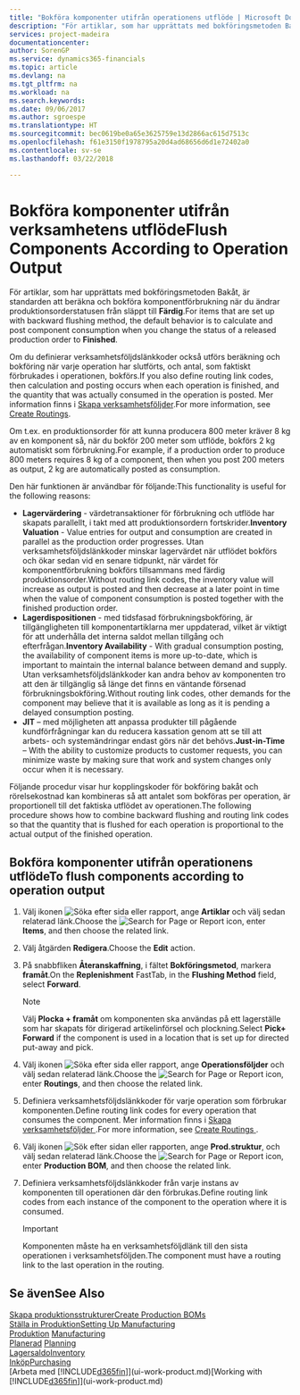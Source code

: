 ```yaml
---
title: "Bokföra komponenter utifrån operationens utflöde | Microsoft Docs"
description: "För artiklar, som har upprättats med bokföringsmetoden Bakåt, är standarden att beräkna och bokföra komponentförbrukning när du ändrar produktionsorderstatusen från släppt till **Färdig**. Mer information finns i  Bokföringsmetod."
services: project-madeira
documentationcenter: 
author: SorenGP
ms.service: dynamics365-financials
ms.topic: article
ms.devlang: na
ms.tgt_pltfrm: na
ms.workload: na
ms.search.keywords: 
ms.date: 09/06/2017
ms.author: sgroespe
ms.translationtype: HT
ms.sourcegitcommit: bec0619be0a65e3625759e13d2866ac615d7513c
ms.openlocfilehash: f61e3150f1978795a20d4ad68656d6d1e72402a0
ms.contentlocale: sv-se
ms.lasthandoff: 03/22/2018

---
```

# <a name="flush-components-according-to-operation-output"></a><span data-ttu-id="8146c-104">Bokföra komponenter utifrån verksamhetens utflöde</span><span class="sxs-lookup"><span data-stu-id="8146c-104">Flush Components According to Operation Output</span></span>
<span data-ttu-id="8146c-105">För artiklar, som har upprättats med bokföringsmetoden Bakåt, är standarden att beräkna och bokföra komponentförbrukning när du ändrar produktionsorderstatusen från släppt till **Färdig**.</span><span class="sxs-lookup"><span data-stu-id="8146c-105">For items that are set up with backward flushing method, the default behavior is to calculate and post component consumption when you change the status of a released production order to **Finished**.</span></span>  

<span data-ttu-id="8146c-106">Om du definierar verksamhetsföljdslänkkoder också utförs beräkning och bokföring när varje operation har slutförts, och antal, som faktiskt förbrukades i operationen, bokförs.</span><span class="sxs-lookup"><span data-stu-id="8146c-106">If you also define routing link codes, then calculation and posting occurs when each operation is finished, and the quantity that was actually consumed in the operation is posted.</span></span> <span data-ttu-id="8146c-107">Mer information finns i [Skapa verksamhetsföljder](production-how-to-create-routings.md).</span><span class="sxs-lookup"><span data-stu-id="8146c-107">For more information, see [Create Routings](production-how-to-create-routings.md).</span></span>  

<span data-ttu-id="8146c-108">Om t.ex. en produktionsorder för att kunna producera 800 meter kräver 8 kg av en komponent så, när du bokför 200 meter som utflöde, bokförs 2 kg automatiskt som förbrukning.</span><span class="sxs-lookup"><span data-stu-id="8146c-108">For example, if a production order to produce 800 meters requires 8 kg of a component, then when you post 200 meters as output, 2 kg are automatically posted as consumption.</span></span>  

<span data-ttu-id="8146c-109">Den här funktionen är användbar för följande:</span><span class="sxs-lookup"><span data-stu-id="8146c-109">This functionality is useful for the following reasons:</span></span>  

-   <span data-ttu-id="8146c-110">**Lagervärdering** - värdetransaktioner för förbrukning och utflöde har skapats parallellt, i takt med att produktionsordern fortskrider.</span><span class="sxs-lookup"><span data-stu-id="8146c-110">**Inventory Valuation** - Value entries for output and consumption are created in parallel as the production order progresses.</span></span> <span data-ttu-id="8146c-111">Utan verksamhetsföljdslänkkoder minskar lagervärdet när utflödet bokförs och ökar sedan vid en senare tidpunkt, när värdet för komponentförbrukning bokförs tillsammans med färdig produktionsorder.</span><span class="sxs-lookup"><span data-stu-id="8146c-111">Without routing link codes, the inventory value will increase as output is posted and then decrease at a later point in time when the value of component consumption is posted together with the finished production order.</span></span>  
-   <span data-ttu-id="8146c-112">**Lagerdispositionen** - med tidsfasad förbrukningsbokföring, är tillgängligheten till komponentartiklarna mer uppdaterad, vilket är viktigt för att underhålla det interna saldot mellan tillgång och efterfrågan.</span><span class="sxs-lookup"><span data-stu-id="8146c-112">**Inventory Availability** - With gradual consumption posting, the availability of component items is more up-to-date, which is important to maintain the internal balance between demand and supply.</span></span> <span data-ttu-id="8146c-113">Utan verksamhetsföljdslänkkoder kan andra behov av komponenten tro att den är tillgänglig så länge det finns en väntande försenad förbrukningsbokföring.</span><span class="sxs-lookup"><span data-stu-id="8146c-113">Without routing link codes, other demands for the component may believe that it is available as long as it is pending a delayed consumption posting.</span></span>  
-   <span data-ttu-id="8146c-114">**JIT** – med möjligheten att anpassa produkter till pågående kundförfrågningar kan du reducera kassation genom att se till att arbets- och systemändringar endast görs när det behövs.</span><span class="sxs-lookup"><span data-stu-id="8146c-114">**Just-in-Time** – With the ability to customize products to customer requests, you can minimize waste by making sure that work and system changes only occur when it is necessary.</span></span>  

<span data-ttu-id="8146c-115">Följande procedur visar hur kopplingskoder för bokföring bakåt och rörelsekostnad kan kombineras så att antalet som bokföras per operation, är proportionell till det faktiska utflödet av operationen.</span><span class="sxs-lookup"><span data-stu-id="8146c-115">The following procedure shows how to combine backward flushing and routing link codes so that the quantity that is flushed for each operation is proportional to the actual output of the finished operation.</span></span>  

## <a name="to-flush-components-according-to-operation-output"></a><span data-ttu-id="8146c-116">Bokföra komponenter utifrån operationens utflöde</span><span class="sxs-lookup"><span data-stu-id="8146c-116">To flush components according to operation output</span></span>  
1.  <span data-ttu-id="8146c-117">Välj ikonen ![Söka efter sida eller rapport](media/ui-search/search_small.png "Ikonen Söka efter sida eller rapport"), ange **Artiklar** och välj sedan relaterad länk.</span><span class="sxs-lookup"><span data-stu-id="8146c-117">Choose the ![Search for Page or Report](media/ui-search/search_small.png "Search for Page or Report icon") icon, enter **Items**, and then choose the related link.</span></span>  
2.  <span data-ttu-id="8146c-118">Välj åtgärden **Redigera**.</span><span class="sxs-lookup"><span data-stu-id="8146c-118">Choose the **Edit** action.</span></span>  
3.  <span data-ttu-id="8146c-119">På snabbfliken **Återanskaffning**, i fältet **Bokföringsmetod**, markera **framåt**.</span><span class="sxs-lookup"><span data-stu-id="8146c-119">On the **Replenishment** FastTab, in the **Flushing Method** field, select **Forward**.</span></span>  

    > [!NOTE]  
    >  <span data-ttu-id="8146c-120">Välj **Plocka + framåt** om komponenten ska användas på ett lagerställe som har skapats för dirigerad artikelinförsel och plockning.</span><span class="sxs-lookup"><span data-stu-id="8146c-120">Select **Pick+ Forward** if the component is used in a location that is set up for directed put-away and pick.</span></span>  

4.  <span data-ttu-id="8146c-121">Välj ikonen ![Söka efter sida eller rapport](media/ui-search/search_small.png "Ikonen Söka efter sida eller rapport"), ange **Operationsföljder** och välj sedan relaterad länk.</span><span class="sxs-lookup"><span data-stu-id="8146c-121">Choose the ![Search for Page or Report](media/ui-search/search_small.png "Search for Page or Report icon") icon, enter **Routings**, and then choose the related link.</span></span>  
5.  <span data-ttu-id="8146c-122">Definiera verksamhetsföljdslänkkoder för varje operation som förbrukar komponenten.</span><span class="sxs-lookup"><span data-stu-id="8146c-122">Define routing link codes for every operation that consumes the component.</span></span> <span data-ttu-id="8146c-123">Mer information finns i [Skapa verksamhetsföljder ](production-how-to-create-routings.md).</span><span class="sxs-lookup"><span data-stu-id="8146c-123">For more information, see [Create Routings ](production-how-to-create-routings.md).</span></span>  
6.  <span data-ttu-id="8146c-124">Välj ikonen ![Sök efter sidan eller rapporten](media/ui-search/search_small.png "ikonen Sök efter sidan eller rapporten"), ange **Prod.struktur**, och välj sedan relaterad länk.</span><span class="sxs-lookup"><span data-stu-id="8146c-124">Choose the ![Search for Page or Report](media/ui-search/search_small.png "Search for Page or Report icon") icon, enter **Production BOM**, and then choose the related link.</span></span>  
7.  <span data-ttu-id="8146c-125">Definiera verksamhetsföljdslänkkoder från varje instans av komponenten till operationen där den förbrukas.</span><span class="sxs-lookup"><span data-stu-id="8146c-125">Define routing link codes from each instance of the component to the operation where it is consumed.</span></span>

    > [!IMPORTANT]  
    >  <span data-ttu-id="8146c-126">Komponenten måste ha en verksamhetsföljdlänk till den sista operationen i verksamhetsföljden.</span><span class="sxs-lookup"><span data-stu-id="8146c-126">The component must have a routing link to the last operation in the routing.</span></span>  

## <a name="see-also"></a><span data-ttu-id="8146c-127">Se även</span><span class="sxs-lookup"><span data-stu-id="8146c-127">See Also</span></span>  
[<span data-ttu-id="8146c-128">Skapa produktionsstrukturer</span><span class="sxs-lookup"><span data-stu-id="8146c-128">Create Production BOMs</span></span>](production-how-to-create-production-boms.md)  
[<span data-ttu-id="8146c-129">Ställa in Produktion</span><span class="sxs-lookup"><span data-stu-id="8146c-129">Setting Up Manufacturing</span></span>](production-configure-production-processes.md)  
<span data-ttu-id="8146c-130">[Produktion](production-manage-manufacturing.md)  </span><span class="sxs-lookup"><span data-stu-id="8146c-130">[Manufacturing](production-manage-manufacturing.md)  </span></span>  
<span data-ttu-id="8146c-131">[Planerad](production-planning.md) </span><span class="sxs-lookup"><span data-stu-id="8146c-131">[Planning](production-planning.md) </span></span>  
[<span data-ttu-id="8146c-132">Lagersaldo</span><span class="sxs-lookup"><span data-stu-id="8146c-132">Inventory</span></span>](inventory-manage-inventory.md)  
[<span data-ttu-id="8146c-133">Inköp</span><span class="sxs-lookup"><span data-stu-id="8146c-133">Purchasing</span></span>](purchasing-manage-purchasing.md)  
<span data-ttu-id="8146c-134">[Arbeta med [!INCLUDE[d365fin](includes/d365fin_md.md)]](ui-work-product.md)</span><span class="sxs-lookup"><span data-stu-id="8146c-134">[Working with [!INCLUDE[d365fin](includes/d365fin_md.md)]](ui-work-product.md)</span></span>

